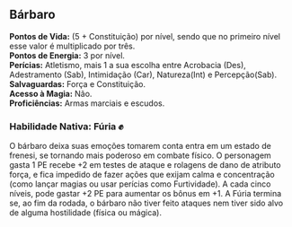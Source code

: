## Bárbaro <a id="barbaro"></a>

**Pontos de Vida:** (5 + Constituição) por nível, sendo que no primeiro nível esse valor é multiplicado por três.</br>
**Pontos de Energia:** 3 por nível.</br>
**Perícias:** Atletismo, mais 1 a sua escolha entre Acrobacia (Des), Adestramento (Sab),  Intimidação (Car), Natureza(Int) e Percepção(Sab).</br>
**Salvaguardas:** Força e Constituição.</br>
**Acesso à Magia:** Não.</br>
**Proficiências:** Armas marciais e escudos.</br>

### Habilidade Nativa: Fúria ✊
O bárbaro deixa suas emoções tomarem conta entra em um estado de frenesi, se tornando mais poderoso em combate físico.
O personagem gasta 1 PE recebe +2 em testes de ataque e rolagens de dano de atributo força, e fica impedido de fazer ações que exijam calma e concentração (como lançar magias ou usar perícias como Furtividade). A cada cinco níveis, pode gastar +2 PE para aumentar os bônus em +1.
A Fúria termina se, ao fim da rodada, o bárbaro não tiver feito ataques nem tiver sido alvo de alguma hostilidade (física ou mágica).